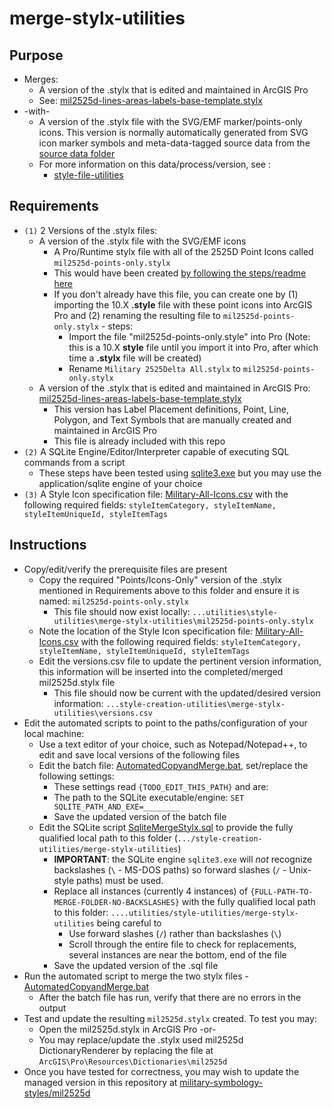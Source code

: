 # merge-stylx-utilities

## Purpose

* Merges:
    * A version of the .stylx that is edited and maintained in ArcGIS Pro
    * See: [mil2525d-lines-areas-labels-base-template.stylx](../../style-source-files/mil2525d-lines-areas-labels-base-template.stylx)
* -with-
    * A version of the .stylx file with the SVG/EMF marker/points-only icons. This version is normally automatically generated from SVG icon marker symbols and meta-data-tagged source data from the [source data folder](../../utils-and-source-data/style-source-files)
    * For more information on this data/process/version, see :
        * [style-file-utilities](../README.md)

## Requirements

* `(1)` 2 Versions of the .stylx files:
    * A version of the .stylx file with the SVG/EMF icons 
        * A Pro/Runtime stylx file with all of the 2525D Point Icons called `mil2525d-points-only.stylx`
        * This would have been created [by following the steps/readme here](../README.md)
        * If you don't already have this file, you can create one by (1) importing the 10.X **.style** file with these point icons into ArcGIS Pro and (2) renaming the resulting file to `mil2525d-points-only.stylx` - steps:
            * Import the file "mil2525d-points-only.style" into Pro (Note: this is a 10.X **style** file until you import it into Pro, after which time a **.stylx** file will be created)
            * Rename `Military 2525Delta All.stylx` to `mil2525d-points-only.stylx`
    *  A version of the .stylx that is edited and maintained in ArcGIS Pro: [mil2525d-lines-areas-labels-base-template.stylx](../../style-source-files/mil2525d-lines-areas-labels-base-template.stylx)
        *  This version has Label Placement definitions, Point, Line, Polygon, and Text Symbols that are manually created and maintained in ArcGIS Pro
        *  This file is already included with this repo
*  `(2)` A SQLite Engine/Editor/Interpreter capable of executing SQL commands from a script
    *  These steps have been tested using [sqlite3.exe](http://www.sqlite.org/download.html) but you may use the application/sqlite engine of your choice
*  `(3)` A Style Icon specification file: [Military-All-Icons.csv](../../style-source-files/mil2525d/imagefile_name_category_tags) with the following required fields: `styleItemCategory, styleItemName, styleItemUniqueId, styleItemTags`

## Instructions 

* Copy/edit/verify the prerequisite files are present
    * Copy the required "Points/Icons-Only" version of the .stylx mentioned in Requirements above to this folder and ensure it is named: `mil2525d-points-only.stylx`
        * This file should now exist locally: `...utilities\style-utilities\merge-stylx-utilities\mil2525d-points-only.stylx`
    * Note the location of the Style Icon specification file: [Military-All-Icons.csv](../../style-source-files/mil2525d/imagefile_name_category_tags) with the following required fields: `styleItemCategory, styleItemName, styleItemUniqueId, styleItemTags`
    * Edit the versions.csv file to update the pertinent version information, this information will be inserted into the completed/merged mil2525d.stylx file
        * This file should now be current with the updated/desired version information: `...style-creation-utilities\merge-stylx-utilities\versions.csv`
* Edit the automated scripts to point to the paths/configuration of your local machine:
    * Use a text editor of your choice, such as Notepad/Notepad++, to edit and save local versions of the following files
    * Edit the batch file: [AutomatedCopyandMerge.bat](./AutomatedCopyandMerge.bat), set/replace the following settings:
        * These settings read `{TODO_EDIT_THIS_PATH}` and are:
        * The path to the SQLite executable/engine: `SET SQLITE_PATH_AND_EXE=________`
        * Save the updated version of the batch file
    * Edit the SQLite script [SqliteMergeStylx.sql](./SqliteMergeStylx.sql) to provide the fully qualified local path to this folder (`.../style-creation-utilities/merge-stylx-utilities`) 
        * **IMPORTANT**: the SQLite engine `sqlite3.exe` will *not* recognize backslashes (`\` - MS-DOS paths) so forward slashes (`/` - Unix-style paths) must be used.
        * Replace all instances (currently 4 instances) of `{FULL-PATH-TO-MERGE-FOLDER-NO-BACKSLASHES}` with the fully qualified local path to this folder: `....utilities/style-utilities/merge-stylx-utilities` being careful to
            * Use  forward slashes (`/`) rather than backslashes (`\`)
            * Scroll through the entire file to check for replacements, several instances are near the bottom, end of the file
        * Save the updated version of the .sql file
* Run the automated script to merge the two stylx files - [AutomatedCopyandMerge.bat](./AutomatedCopyandMerge.bat)
    * After the batch file has run, verify that there are no errors in the output
* Test and update the resulting `mil2525d.stylx` created. To test you may:
    * Open the mil2525d.stylx in ArcGIS Pro -or-
    * You may replace/update the .stylx used mil2525d DictionaryRenderer by replacing the file at `ArcGIS\Pro\Resources\Dictionaries\mil2525d`
* Once you have tested for correctness, you may wish to update the managed version in this repository at [military-symbology-styles/mil2525d](../../../mil2525d)



